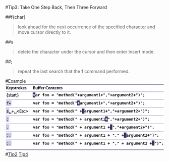 #Tip3: Take One Step Back, Then Three Forward  
  
##f{char}     
>look ahead for the next occurrence of the specified character and move cursor directly to it.  
  
##s     
>delete the character under the cursor and then enter Insert mode.  
  
##;    
>repeat the last search that the **f** command performed.  
   
#Example  
![tip3](images/tip3.png)  
#[Tip2](tip2.md)    [Tip4](tip4.md)
